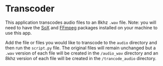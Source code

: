 # Transcoder

This application transcodes audio files to an 8khz `.wav` file. Note: you will need to have the [SoX](https://formulae.brew.sh/formula/sox) and [FFmpeg](https://formulae.brew.sh/formula/ffmpeg) packages installed on your machine to use this app.

Add the file or files you would like to transcode to the `audio` directory and then run the `script.py` file. The original files will remain unchanged but a `.wav` version of each file will be created in the `/audio_wav` directory and an 8khz version of each file will be created in the `/trancode_audio` directory.

